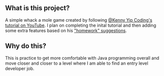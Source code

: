 ## What is this project?

A simple whack a mole game created by following [@Kenny Yip Coding's tutorial on YouTube](https://youtu.be/rIQksHTwZzA?si=9-2oUrJybdjCV-s7). I plan on completing the inital tutorial and then adding some extra features based on his ["homework" suggestions](https://github.com/ImKennyYip/whac-a-mole-java). 

## Why do this?

This is practice to get more comfortable with Java programming overall and move closer and closer to a level where I am able to find an entry level developer job.
